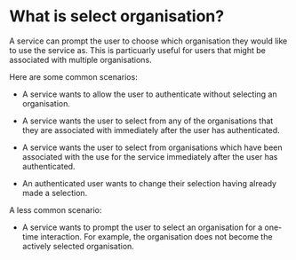 # What is select organisation?

A service can prompt the user to choose which organisation they would like to use the service as. This is particuarly useful for users that might be associated with multiple organisations.

Here are some common scenarios:

- A service wants to allow the user to authenticate without selecting an organisation.

- A service wants the user to select from any of the organisations that they are associated with immediately after the user has authenticated.

- A service wants the user to select from organisations which have been associated with the use for the service immediately after the user has authenticated.

- An authenticated user wants to change their selection having already made a selection.

A less common scenario:

- A service wants to prompt the user to select an organisation for a one-time interaction. For example, the organisation does not become the actively selected organisation.
